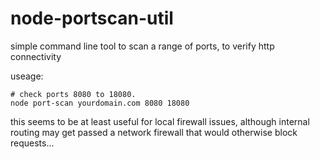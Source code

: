 # node-portscan-util
simple command line tool to scan a range of ports, to verify http connectivity

useage:

```
# check ports 8080 to 18080. 
node port-scan yourdomain.com 8080 18080
```

this seems to be at least useful for local firewall issues, although internal routing may get passed a network firewall
that would otherwise block requests...
